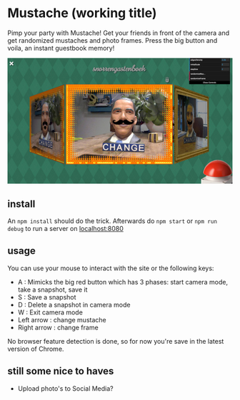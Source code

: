 # Mustache (working title)

Pimp your party with Mustache! Get your friends in front of the camera and
get randomized mustaches and photo frames. Press the big button and voila, an
instant guestbook memory!

![Mustache camera mode](/screenshot.jpg?raw=true)

## install
An `npm install` should do the trick.
Afterwards do `npm start` or `npm run debug` to run a server on 
[localhost:8080](http://localhost:8080)

## usage

You can use your mouse to interact with the site or the following keys:
-   A : Mimicks the big red button which has 3 phases: start camera mode, take a snapshot, save it
-   S : Save a snapshot
-   D : Delete a snapshot in camera mode
-   W : Exit camera mode
-   Left arrow : change mustache
-   Right arrow : change frame

No browser feature detection is done, so for now you're save in the latest version of
Chrome.

## still some nice to haves

-   Upload photo's to Social Media?